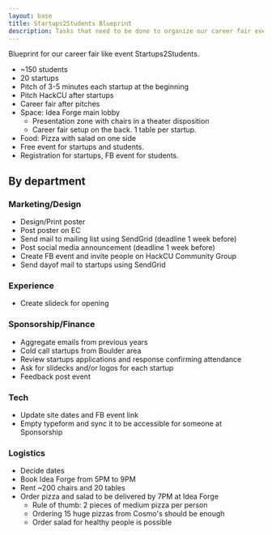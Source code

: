 ```yaml
---
layout: base
title: Startups2Students Blueprint
description: Tasks that need to be done to organize our career fair event, Startups2students. 
---
```


Blueprint for our career fair like event Startups2Students. 

- ~150 students
- 20 startups
- Pitch of 3-5 minutes each startup at the beginning
- Pitch HackCU after startups 
- Career fair after pitches
- Space: Idea Forge main lobby 
    - Presentation zone with chairs in a theater disposition
    - Career fair setup on the back. 1 table per startup.
- Food: Pizza with salad on one side
- Free event for startups and students.
- Registration for startups, FB event for students.

## By department 

### Marketing/Design

- Design/Print poster
- Post poster on EC
- Send mail to mailing list using SendGrid (deadline 1 week before)
- Post social media announcement (deadline 1 week before)
- Create FB event and invite people on HackCU Community Group
- Send dayof mail to startups using SendGrid 

### Experience

- Create slideck for opening

### Sponsorship/Finance

- Aggregate emails from previous years
- Cold call startups from Boulder area
- Review startups applications and response confirming attendance
- Ask for slidecks and/or logos for each startup
- Feedback post event

### Tech

- Update site dates and FB event link
- Empty typeform and sync it to be accessible for someone at Sponsorship

### Logistics

- Decide dates
- Book Idea Forge from 5PM to 9PM
- Rent ~200 chairs and 20 tables
- Order pizza and salad to be delivered by 7PM at Idea Forge
    - Rule of thumb: 2 pieces of medium pizza per person
    - Ordering 15 huge pizzas from Cosmo's should be enough
    - Order salad for healthy people is possible


